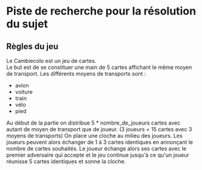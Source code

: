 # Piste de recherche pour la résolution du sujet 

## Règles du jeu 
Le Cambiecolo est un jeu de cartes.  <br/>
Le but est de se constituer une main de 5 cartes affichant le même moyen de transport.
Les différents moyens de transports sont : <br/>
 - avion
 - voiture
 - train
 - vélo
 - pied  <br/>

Au début de la partie on distribue 5 * nombre_de_joueurs cartes avec autant de moyen de transport que de joueur. (3 joueurs = 15 cartes avec 3 moyens de transports)
On place une cloche au milieu des joueurs.
Les joueurs peuvent alors échanger de 1 à 3 cartes identiques en annonçant le nombre de cartes souhaités. Le joueur échange alors ses cartes avec le premier adversaire qui accepte et le jeu continue jusqu'à ce qu'un joueur réunisse 5 cartes identiques et sonne la cloche.
